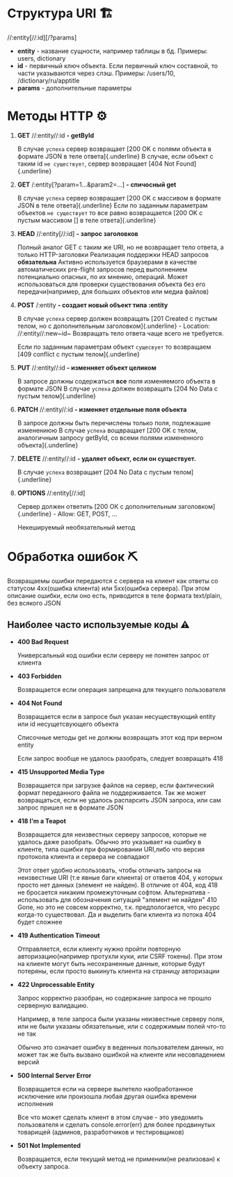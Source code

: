 Структура URI 🏗 
=============

//:entity\[//:id\]\[/?params\]

-   **entity** - название сущности, например таблицы в бд. Примеры:
    users, dictionary
-   **id** - первичный ключ объекта. Если первичный ключ составной, то
    части указываются через слэш. Примеры: /users/10,
    /dictionary/ru/apptitle
-   **params** - дополнительные параметры

Методы HTTP ⚙ 
===========

1.  **GET** //:entity//:id **- getById**

    В случае `успеха` сервер возвращает [200 OK с полями объекта в
    формате JSON в теле ответа]{.underline} В случае, если объект с
    таким id `не существует`, сервер возвращает [404 Not
    Found]{.underline}

2.  **GET** /:entity\[?param=1...&param2=...\] **- спичосный get**

    В случае `успеха` сервер возвращает [200 OK с массивом в формате
    JSON в теле ответа]{.underline} Если по заданным параметрам объектов
    `не существует` то все равно возвращается [200 OK с пустым массивом
    \[\] в теле ответа]{.underline}

3.  **HEAD** //:entity\[//:id\] **- запрос заголовков**

    Полный аналог GET с таким же URI, но не возвращает тело ответа, а
    только HTTP-заголовки Реализация поддержки HEAD запросов
    **обязательна** Активно используется браузерами в качестве
    автоматических pre-flight запросов перед выполнением потенциально
    опасных, по их мнению, операций. Может использоваться для проверки
    существования объекта без его передачи(например, для больших
    объектов или медиа файлов)

4.  **POST** /:entity **- создает новый объект типа :entity**

    В случае `успеха` сервер должен возвращать [201 Created с пустым
    телом, но с дополнительным заголовком]{.underline} - Location:
    //:entity//:new~id~ Возвращать тело ответа чаще всего не требуется.

    Если по заданным параметрам объект `сущесвует` то возвращаем [409
    conflict с пустым телом]{.underline}

5.  **PUT** //:entity//:id **- изменняет объект целиком**

    В запросе должны содержаться **все** поля изменяемого объекта в
    формате JSON В случае `успеха` должен возвращать [204 No Data с
    пустым телом]{.underline}

6.  **PATCH** //:entity//:id **- изменяет отдельные поля объекта**

    В запросе должны быть перечислены только поля, подлежашие изменениюю
    В случае `успеха` вощвращает [200 OK с телом, аналогичным запросу
    getById, со всеми полями измененного объекта]{.underline}

7.  **DELETE** //:entity//:id **- удаляет объект, если он существует.**

    В случае `успеха` возвращает [204 No Data с пустым
    телом]{.underline}

8.  **OPTIONS** //:entity\[//:id\]

    Сервер должен ответить [200 ОК с дополнительным
    заголовком]{.underline} - Allow: GET, POST, ...

    Некешируемый необязательный метод

Обработка ошибок ⛏ 
================

Возвращаемы ошибки передаются с сервера на клиент как ответы со статусом
4xx(ошибка клиента) или 5xx(ошибка сервера). При этом описание ошибки,
если оно есть, приводится в теле формата text/plain, без всякого JSON

Наиболее часто используемые коды ⚠ 
--------------------------------

-   **400 Bad Request**

    Универсальный код ошибки если серверу не понятен запрос от клиента

-   **403 Forbidden**

    Возвращается если операция запрещена для текущего пользователя

-   **404 Not Found**

    Возвращается если в запросе был указан несуществующий entity или id
    несущетсвующего объекта

    Списочные методы get не должны возвращать этот код при верном entity

    Если запрос вообще не удалось разобрать, следует возвращать 418

-   **415 Unsupported Media Type**

    Возвращается при загрузке файлов на сервер, если фактический формат
    переданного файла не поддерживается. Так же может возвращаться, если
    не удалось распарсить JSON запроса, или сам запрос пришел не в
    формате JSON

-   **418 I\'m a Teapot**

    Возвращается для неизвестных серверу запросов, которые не удалось
    даже разобрать. Обычно это указывает на ошибку в клиентe, типа
    ошибки при формировании URI,либо что версия протокола клиента и
    сервера не совпадают

    Этот ответ удобно использовать, чтобы отличать запросы на
    неизвестные URI (т.е явные баги клиента) от ответов 404, у которых
    просто нет данных (элемент не найден). В отличие от 404, код 418 не
    бросается никаким промежуточным софтом. Альтернатива - использовать
    для обозначения ситуаций \"элемент не найден\" 410 Gone, но это не
    совсем корректно, т.к. предпологается, что ресурс когда-то
    существовал. Да и выделить баги клиента из потока 404 будет сложнее

-   **419 Authentication Timeout**

    Отправляется, если клиенту нужно пройти повторную
    авторизацию(например протухли куки, или CSRF токены). При этом на
    клиенте могут быть несохраненные данные, которые будут потеряны,
    если просто выкинуть клиента на страницу авторизации

-   **422 Unprocessable Entity**

    Запрос корректно разобран, но содержание запроса не прошло серверную
    валидацию.

    Например, в теле запроса были указаны неизвестные серверу поля, или
    не были указаны обязательные, или с содержимым полей что-то не так

    Обычно это означает ошибку в веденных пользователем данных, но может
    так же быть вызвано ошибкой на клиенте или несовпадением версий

-   **500 Internal Server Error**

    Возвращается если на сервере вылетело наобработанное исключение или
    произошла любая другая ошибка времени исполнения

    Все что может сделать клиент в этом случае - это уведомить
    пользователя и сделать console.error(err) для более продвинутых
    товарищей (админов, разработчиков и тестировщиков)

-   **501 Not Implemented**

    Возвращается, если текущий метод не применим(не реализован) к
    объекту запроса.

